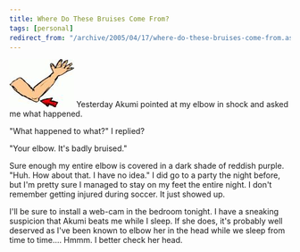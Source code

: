 ```yaml
---
title: Where Do These Bruises Come From?
tags: [personal]
redirect_from: "/archive/2005/04/17/where-do-these-bruises-come-from.aspx/"
---
```


![Elbow](/assets/images/elbow.jpg) Yesterday Akumi pointed at my elbow in shock
and asked me what happened.

"What happened to what?" I replied?

"Your elbow. It's badly bruised."

Sure enough my entire elbow is covered in a dark shade of reddish
purple. "Huh. How about that. I have no idea." I did go to a party the
night before, but I'm pretty sure I managed to stay on my feet the
entire night. I don't remember getting injured during soccer. It just
showed up.

I'll be sure to install a web-cam in the bedroom tonight. I have a
sneaking suspicion that Akumi beats me while I sleep. If she does, it's
probably well deserved as I've been known to elbow her in the head while
we sleep from time to time.... Hmmm. I better check her head.


